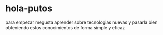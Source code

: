 # hola-putos

para empezar megusta aprender sobre tecnologias nuevas
y pasarla bien obteniendo estos conocimientos de forma simple y eficaz
